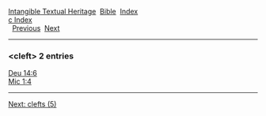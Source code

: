 [Intangible Textual Heritage](../../index)  [Bible](../index) 
[Index](index)   
[c Index](_c_)  
  [Previous](c02233)  [Next](c02235) 

------------------------------------------------------------------------

### &lt;cleft&gt; 2 entries

[Deu 14:6](../kjv/deu014.htm#006)  
[Mic 1:4](../kjv/mic001.htm#004)  

------------------------------------------------------------------------

[Next: clefts (5)](c02235)
